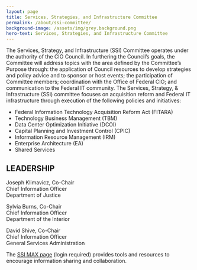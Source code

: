 ```yaml
---
layout: page
title: Services, Strategies, and Infrastructure Committee
permalink: /about/ssi-committee/
background-image: /assets/img/grey.background.png
hero-text: Services, Strategies, and Infrastructure Committee
---
```

The Services, Strategy, and Infrastructure (SSI) Committee operates under the authority of the CIO Council. In furthering the Council’s goals, the Committee will address topics with the area defined by the Committee’s Purpose through: the application of Council resources to develop strategies and policy advice and to sponsor or host events; the participation of Committee members; coordination with the Office of Federal CIO; and communication to the Federal IT community. The Services, Strategy, & Infrastructure (SSI) committee focuses on acquisition reform and Federal IT infrastructure through execution of the following policies and initiatives:

* Federal Information Technology Acquisition Reform Act (FITARA)
* Technology Business Management (TBM)
* Data Center Optimization Initiative (DCOI)
* Capital Planning and Investment Control (CPIC)
* Information Resource Management (IRM)
* Enterprise Architecture (EA)
* Shared Services

## LEADERSHIP
Joseph Klimavicz, Co-Chair  
Chief Information Officer  
Department of Justice  

Sylvia Burns, Co-Chair  
Chief Information Officer  
Department of the Interior  

David Shive, Co-Chair  
Chief Information Officer  
General Services Administration  

The [SSI MAX page](https://community.max.gov/x/URp5K) (login required) provides tools and resources to encourage information sharing and collaboration.
